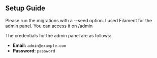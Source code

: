 ## Setup Guide

Please run the migrations with a --seed option. I used Filament for the admin panel.
You can access it on /admin

The credentials for the admin panel are as follows:
- **Email:** `admin@example.com`
- **Password:** `password`
